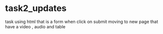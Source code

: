 # task2_updates
task using html that is a form when click on submit moving to new page that have a video , audio and table
